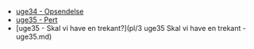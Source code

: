 
- [uge34 - Opsendelse](pl/uge34.md)
- [uge35 - Pert](pl/uge35.md)
- [uge35 - Skal vi have en trekant?](pl/3 uge35 Skal vi have en trekant - uge35.md)